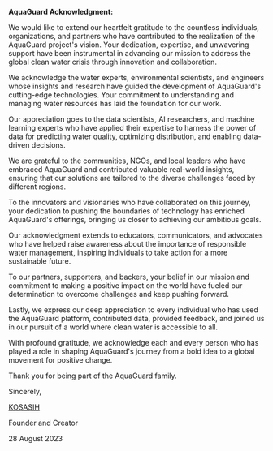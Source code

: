 **AquaGuard Acknowledgment:**

We would like to extend our heartfelt gratitude to the countless individuals, organizations, and partners who have contributed to the realization of the AquaGuard project's vision. Your dedication, expertise, and unwavering support have been instrumental in advancing our mission to address the global clean water crisis through innovation and collaboration.

We acknowledge the water experts, environmental scientists, and engineers whose insights and research have guided the development of AquaGuard's cutting-edge technologies. Your commitment to understanding and managing water resources has laid the foundation for our work.

Our appreciation goes to the data scientists, AI researchers, and machine learning experts who have applied their expertise to harness the power of data for predicting water quality, optimizing distribution, and enabling data-driven decisions.

We are grateful to the communities, NGOs, and local leaders who have embraced AquaGuard and contributed valuable real-world insights, ensuring that our solutions are tailored to the diverse challenges faced by different regions.

To the innovators and visionaries who have collaborated on this journey, your dedication to pushing the boundaries of technology has enriched AquaGuard's offerings, bringing us closer to achieving our ambitious goals.

Our acknowledgment extends to educators, communicators, and advocates who have helped raise awareness about the importance of responsible water management, inspiring individuals to take action for a more sustainable future.

To our partners, supporters, and backers, your belief in our mission and commitment to making a positive impact on the world have fueled our determination to overcome challenges and keep pushing forward.

Lastly, we express our deep appreciation to every individual who has used the AquaGuard platform, contributed data, provided feedback, and joined us in our pursuit of a world where clean water is accessible to all.

With profound gratitude, we acknowledge each and every person who has played a role in shaping AquaGuard's journey from a bold idea to a global movement for positive change.

Thank you for being part of the AquaGuard family.

Sincerely,

[KOSASIH](https://www.linkedin.com/in/kosasih-81b46b5a) 

Founder and Creator 

28 August 2023
